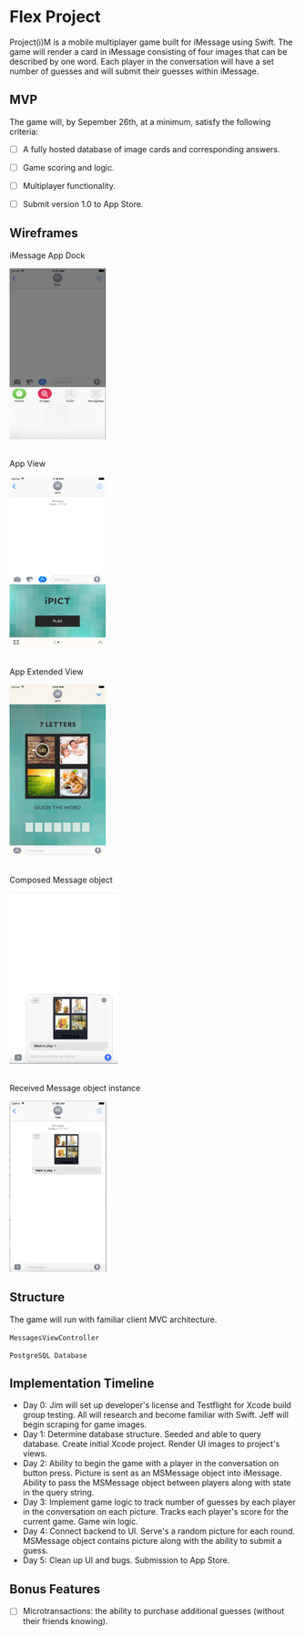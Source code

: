 # Flex Project

Project(i)M is a mobile multiplayer game built for iMessage using Swift. The game will render a card in iMessage consisting of four images that can be described by one word. Each player in the conversation will have a set number of guesses and will submit their guesses within iMessage.

## MVP

The game will, by Sepember 26th, at a minimum, satisfy the following criteria:

- [ ] A fully hosted database of image cards and corresponding answers.
- [ ] Game scoring and logic.
- [ ] Multiplayer functionality.
- [ ] Submit version 1.0 to App Store.


## Wireframes

iMessage App Dock

<img src="https://github.com/willashley23/Flex-Project-2016/blob/master/docs/images/Screen%20Shot%202016-09-16%20at%2011.05.39.png?raw=true" height=300px>
<br><br>

App View

<img src="https://github.com/willashley23/Flex-Project-2016/blob/master/docs/images/app-start-view.png?raw=true" height=300px>
<br><br>

App Extended View

<img src="https://github.com/willashley23/Flex-Project-2016/blob/master/docs/images/app-extended-view.png?raw=true" height=300px>
<br><br>

Composed Message object

<img src="https://github.com/willashley23/Flex-Project-2016/blob/master/docs/images/Screen%20Shot%202016-09-16%20at%2011.01.29.png?raw=true" height=300px>
<br><br>

Received Message object instance

<img src="https://github.com/willashley23/Flex-Project-2016/blob/master/docs/images/Screen%20Shot%202016-09-16%20at%2011.06.47.png?raw=true" height=300px>

## Structure

The game will run with familiar client MVC architecture.

`MessagesViewController`

`PostgreSQL Database`

## Implementation Timeline
- Day 0: Jim will set up developer's license and Testflight for Xcode build group testing. All will research and become familiar with Swift. Jeff will begin scraping for game images.   
- Day 1: Determine database structure. Seeded and able to query database. Create initial Xcode project. Render UI images to project's views.
- Day 2: Ability to begin the game with a player in the conversation on button press. Picture is sent as an MSMessage object into iMessage. Ability to pass the MSMessage object between players along with state in the query string.
- Day 3: Implement game logic to track number of guesses by each player in the conversation on each picture. Tracks each player's score for the current game. Game win logic.
- Day 4: Connect backend to UI. Serve's a random picture for each round. MSMessage object contains picture along with the ability to submit a guess.
- Day 5: Clean up UI and bugs. Submission to App Store.

## Bonus Features

- [ ] Microtransactions: the ability to purchase additional guesses (without their friends knowing).
